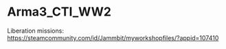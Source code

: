 # Arma3_CTI_WW2

Liberation missions:
https://steamcommunity.com/id/Jammbit/myworkshopfiles/?appid=107410


